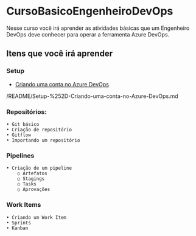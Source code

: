 # CursoBasicoEngenheiroDevOps
Nesse curso você irá aprender as atividades básicas que um Engenheiro DevOps deve conhecer para operar a ferramenta Azure DevOps. 


## Itens que você irá aprender

### Setup
- [Criando uma conta no Azure DevOps](/README/Criando-uma-conta-no-Azure-DevOps.md)

/README/Setup-%252D-Criando-uma-conta-no-Azure-DevOps.md

### Repositórios:
	• Git básico
	• Criação de repositório
	• Gitflow
	• Importando um repositório

### Pipelines
	• Criação de um pipeline
		○ Artefatos
		○ Stagings
		○ Tasks
		○ Aprovações

### Work Items
	• Criando um Work Item
	• Sprints
	• Kanban

